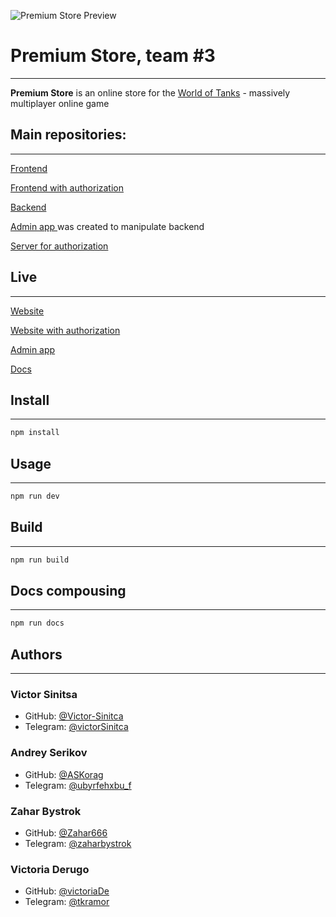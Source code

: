 ![Premium Store Preview](https://i.ibb.co/Ht4DX4k/preview.png)

# Premium Store, team #3
***

**Premium Store** is an online store for the [World of Tanks](https://worldoftanks.com/) -  massively multiplayer online game

## Main repositories:
***

[Frontend](https://github.com/ASKorag/premium-store)

[Frontend with authorization](https://github.com/ASKorag/ps-auth)

[Backend](https://github.com/Victor-Sinitca/WG_Force3_BackEnd)

[Admin app ](https://github.com/Victor-Sinitca/wg-server-admin) was created to manipulate backend

[Server for authorization](https://github.com/Victor-Sinitca/wg_forge_server_auth)

## Live
***

[Website](https://askorag.github.io/premium-store/frontend/)

[Website with authorization](https://askorag.github.io/ps-auth/)

[Admin app](https://victor-sinitca.github.io/wg-server-admin/)

[Docs](https://askorag.github.io/premium-store/docs/)


## Install
***
```bash
npm install
```
## Usage
***
```bash
npm run dev
```

## Build
***
```bash
npm run build
```


## Docs compousing
***
```bash
npm run docs
```


## Authors
***
### Victor Sinitsa ###

- GitHub: [@Victor-Sinitca](https://github.com/Victor-Sinitca)
- Telegram: [@victorSinitca](@victorSinitca)

### Andrey Serikov ###

- GitHub: [@ASKorag](https://github.com/ASKorag)
- Telegram: [@ubyrfehxbu_f](@ubyrfehxbu_f)

### Zahar Bystrok ###

- GitHub: [@Zahar666](https://github.com/Zahar666)
- Telegram: [@zaharbystrok](@zaharbystrok)

### Victoria Derugo ###

- GitHub: [@victoriaDe](https://github.com/victoriaDe)
- Telegram: [@tkramor](@tkramor)
